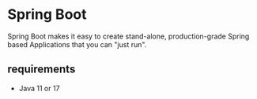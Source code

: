 # Spring Boot

Spring Boot makes it easy to create stand-alone, production-grade Spring based Applications that you can "just run".

## requirements

- Java 11 or 17
